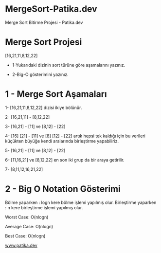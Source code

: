 # MergeSort-Patika.dev
Merge Sort Bitirme Projesi - Patika.dev 

# Merge Sort Projesi
[16,21,11,8,12,22]

- 1-Yukarıdaki dizinin sort türüne göre aşamalarını yazınız.

- 2-Big-O gösterimini yazınız.

# 1 - Merge Sort Aşamaları
1- [16,21,11,8,12,22] dizisi ikiye bölünür.

2- [16,21,11] - [8,12,22]

3- [16,21] - [11] ve [8,12] - [22]

4- [16] [21] - [11] ve [8] [12] - [22] artık hepsi tek kaldığı için bu verileri küçükten büyüğe kendi aralarında birleştirme yapabiliriz.

5- [16,21] - [11] ve [8,12] - [22]

6- [11,16,21] ve [8,12,22] en son iki grup da bir araya getirilir.

7- [8,11,12,16,21,22]


# 2 - Big O Notation Gösterimi
Bölme yaparken : logn kere bölme işlemi yapılmış olur.
Birleştirme yaparken : n kere birleştirme işlemi yapılmış olur.

Worst Case: O(nlogn)

Average Case: O(nlogn)

Best Case: O(nlogn)

www.patika.dev
